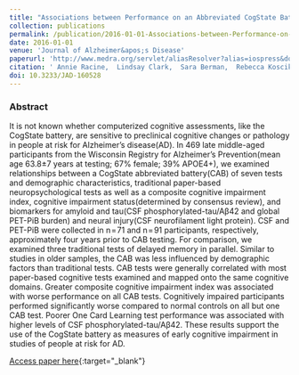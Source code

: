 ```yaml
---
title: "Associations between Performance on an Abbreviated CogState Battery, Other Measures of Cognitive Function, and Biomarkers in People at Risk for Alzheimer&apos;s Disease"
collection: publications
permalink: /publication/2016-01-01-Associations-between-Performance-on-an-Abbreviated-CogState-Battery-Other-Measures-of-Cognitive-Function-and-Biomarkers-in-People-at-Risk-for-Alzheimers-Disease
date: 2016-01-01
venue: 'Journal of Alzheimer&apos;s Disease'
paperurl: 'http://www.medra.org/servlet/aliasResolver?alias=iospress&doi=10.3233/JAD-160528'
citation: ' Annie Racine,  Lindsay Clark,  Sara Berman,  Rebecca Koscik,  Kimberly Mueller,  Derek Norton,  Christopher Nicholas,  Kaj Blennow,  Henrik Zetterberg,  Bruno Jedynak,  Murat Bilgel,  Cynthia Carlsson,  Bradley Christian,  Sanjay Asthana,  Sterling Johnson, &quot;Associations between Performance on an Abbreviated CogState Battery, Other Measures of Cognitive Function, and Biomarkers in People at Risk for Alzheimer’s Disease.&quot; Journal of Alzheimer&apos;s Disease, 2016.'
doi: 10.3233/JAD-160528
---
```


### Abstract

It is not known whether computerized cognitive assessments, like the CogState battery, are sensitive to preclinical cognitive changes or pathology in people at risk for Alzheimer’s disease(AD). In 469 late middle-aged participants from the Wisconsin Registry for Alzheimer’s Prevention(mean age 63.8±7 years at testing; 67% female; 39% APOE4+), we examined relationships between a CogState abbreviated battery(CAB) of seven tests and demographic characteristics, traditional paper-based neuropsychological tests as well as a composite cognitive impairment index, cognitive impairment status(determined by consensus review), and biomarkers for amyloid and tau(CSF phosphorylated-tau/Aβ42 and global PET-PiB burden) and neural injury(CSF neurofilament light protein). CSF and PET-PiB were collected in n = 71 and n = 91 participants, respectively, approximately four years prior to CAB testing. For comparison, we examined three traditional tests of delayed memory in parallel. Similar to studies in older samples, the CAB was less influenced by demographic factors than traditional tests. CAB tests were generally correlated with most paper-based cognitive tests examined and mapped onto the same cognitive domains. Greater composite cognitive impairment index was associated with worse performance on all CAB tests. Cognitively impaired participants performed significantly worse compared to normal controls on all but one CAB test. Poorer One Card Learning test performance was associated with higher levels of CSF phosphorylated-tau/Aβ42. These results support the use of the CogState battery as measures of early cognitive impairment in studies of people at risk for AD.

[Access paper here](http://www.medra.org/servlet/aliasResolver?alias=iospress&doi=10.3233/JAD-160528){:target="_blank"}
